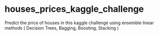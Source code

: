 # houses_prices_kaggle_challenge
Predict the price of houses in this kaggle challenge using ensemble linear methods ( Decision Trees, Bagging, Boosting, Stacking ) 
